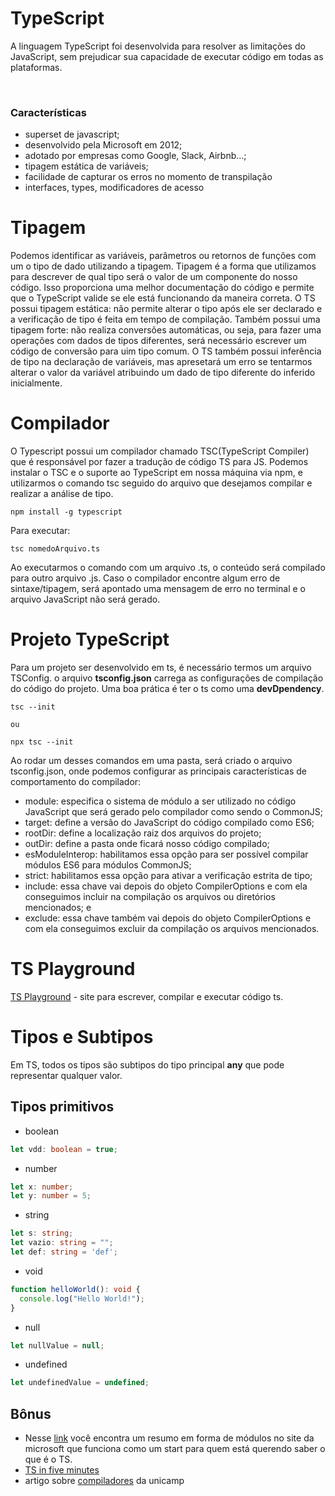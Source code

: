 # TypeScript

A linguagem TypeScript foi desenvolvida para resolver as limitações do JavaScript, sem prejudicar sua capacidade de executar código em todas as plataformas.

<br/>

### Características

- superset de javascript;
- desenvolvido pela Microsoft em 2012;
- adotado por empresas como Google, Slack, Airbnb...;
- tipagem estática de variáveis;
- facilidade de capturar os erros no momento de transpilação
- interfaces, types, modificadores de acesso


# Tipagem

Podemos identificar as variáveis, parâmetros ou retornos de funções com um o tipo de dado utilizando a tipagem. Tipagem é a forma que utilizamos para descrever de qual tipo será o valor de um componente do nosso código. Isso proporciona uma melhor documentação do código e permite que o TypeScript valide se ele está funcionando da maneira correta.
O TS possui tipagem estática: não permite alterar o tipo após ele ser declarado e a verificação de tipo é feita em tempo de compilação. Também possui uma tipagem forte: não realiza conversões automáticas, ou seja, para fazer uma operações com dados de tipos diferentes, será necessário escrever um código de conversão para uim tipo comum.
O TS também possui inferência de tipo na declaração de variáveis, mas apresetará um erro se tentarmos alterar o valor da variável atribuindo um dado de tipo diferente do inferido inicialmente.


# Compilador

O Typescript possui um compilador chamado TSC(TypeScript Compiler) que é responsável por fazer a tradução de código TS para JS. Podemos instalar o TSC e o suporte ao TypeScript em nossa máquina via npm, e utilizarmos o comando tsc seguido do arquivo que desejamos compilar e realizar a análise de tipo.  

```shell
npm install -g typescript
```

Para executar:
```shell
tsc nomedoArquivo.ts
```

Ao executarmos o comando com um arquivo .ts, o conteúdo será compilado para outro arquivo .js. Caso o compilador encontre algum erro de sintaxe/tipagem, será apontado uma mensagem de erro no terminal e o arquivo JavaScript não será gerado. 



# Projeto TypeScript

Para um projeto ser desenvolvido em ts, é necessário termos um arquivo TSConfig. o arquivo __tsconfig.json__ carrega as configurações de compilação do código do projeto.
Uma boa prática é ter o ts como uma __devDpendency__. 

```shell
tsc --init

ou

npx tsc --init
```

Ao rodar um desses comandos em uma pasta, será criado o arquivo tsconfig.json, onde podemos configurar as principais características de comportamento do compilador:

- module: especifica o sistema de módulo a ser utilizado no código JavaScript que será gerado pelo compilador como sendo o CommonJS;
- target: define a versão do JavaScript do código compilado como ES6;
- rootDir: define a localização raiz dos arquivos do projeto;
- outDir: define a pasta onde ficará nosso código compilado;
- esModuleInterop: habilitamos essa opção para ser possível compilar módulos ES6 para módulos CommonJS;
- strict: habilitamos essa opção para ativar a verificação estrita de tipo;
- include: essa chave vai depois do objeto CompilerOptions e com ela conseguimos incluir na compilação os arquivos ou diretórios mencionados; e
- exclude: essa chave também vai depois do objeto CompilerOptions e com ela conseguimos excluir da compilação os arquivos mencionados.

# TS Playground
[TS Playground](https://www.typescriptlang.org/play) - site para escrever, compilar e executar código ts.


# Tipos e Subtipos

Em TS, todos os tipos são subtipos do tipo principal __any__ que pode representar qualquer valor.

## Tipos primitivos

- boolean 
```TypeScript
let vdd: boolean = true;
```

- number
```TypeScript
let x: number;
let y: number = 5;
```

- string
```TypeScript
let s: string;
let vazio: string = "";
let def: string = 'def';
```

- void
```TypeScript
function helloWorld(): void {
  console.log("Hello World!");
}
```

- null
```TypeScript
let nullValue = null;
```

- undefined
```TypeScript
let undefinedValue = undefined;
```

## Bônus

- Nesse [link](https://learn.microsoft.com/pt-br/training/modules/typescript-get-started/) você encontra um resumo em forma de módulos no site da microsoft que funciona como um start para quem está querendo saber o que é o TS.
- [TS in five minutes](https://www.typescriptlang.org/docs/handbook/typescript-in-5-minutes.html)
- artigo sobre [compiladores](https://www.dca.fee.unicamp.br/cursos/EA876/apostila/HTML/node37.html#:~:text=Um%20compilador%20%C3%A9%20um%20programa,de%20m%C3%A1quina%20para%20um%20processador.&text=O%20programa%20em%20linguagem%20simb%C3%B3lica,de%20m%C3%A1quina%20atrav%C3%A9s%20de%20montadores.) da unicamp